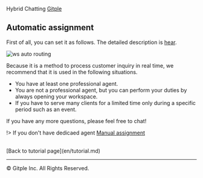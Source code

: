 Hybrid Chatting [Gitple](https://gitple.io/en)

## Automatic assignment
 
First of all, you can set it as follows.
The detailed description is [hear](http://guide.gitple.io/#/en/howto?id=automatic-assignment).

![ws auto routing](assets/images/wsRoutingAuto.png)

Because it is a method to process customer inquiry in real time, we recommend that it is used in the following situations.
- You have at least one professional agent.
- You are not a professional agent, but you can perform your duties by always opening your workspace.
- If you have to serve many clients for a limited time only during a specific period such as an event.

If you have any more questions, please feel free to chat!

!> If you don't have dedicaed agent  [Manual assignment](en/manualrouting.md)

<br>
[Back to tutorial page](en/tutorial.md)

---

© Gitple Inc. All Rights Reserved.
